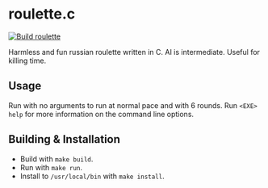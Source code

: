 # roulette.c
[![Build roulette](https://github.com/MinecraftPublisher/roulette/actions/workflows/build.yml/badge.svg)](https://github.com/MinecraftPublisher/roulette/actions/workflows/build.yml)

Harmless and fun russian roulette written in C. AI is intermediate. Useful for killing time.

## Usage
Run with no arguments to run at normal pace and with 6 rounds. Run `<EXE> help` for more information on the command line options.

## Building & Installation
- Build with `make build`.
- Run with `make run`.
- Install to `/usr/local/bin` with `make install`.
